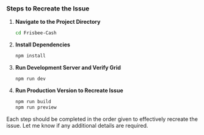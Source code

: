 ### Steps to Recreate the Issue

1. **Navigate to the Project Directory**  
   ```bash
   cd Frisbee-Cash
   ```

2. **Install Dependencies**  
   ```bash
   npm install
   ```

3. **Run Development Server and Verify Grid**  
   ```bash
   npm run dev
   ```

4. **Run Production Version to Recreate Issue**  
   ```bash
   npm run build
   npm run preview
   ```

Each step should be completed in the order given to effectively recreate the issue. Let me know if any additional details are required.

